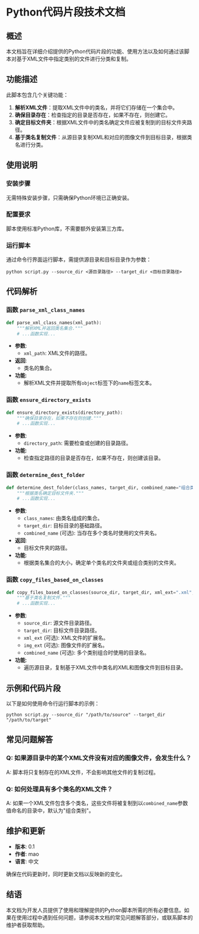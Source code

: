 # Python代码片段技术文档

## 概述

本文档旨在详细介绍提供的Python代码片段的功能、使用方法以及如何通过该脚本对基于XML文件中指定类别的文件进行分类和复制。

## 功能描述

此脚本包含几个关键功能：

1. **解析XML文件**：提取XML文件中的类名，并将它们存储在一个集合中。
2. **确保目录存在**：检查指定的目录是否存在，如果不存在，则创建它。
3. **确定目标文件夹**：根据XML文件中的类名确定文件应被复制到的目标文件夹路径。
4. **基于类名复制文件**：从源目录复制XML和对应的图像文件到目标目录，根据类名进行分类。

## 使用说明

### 安装步骤

无需特殊安装步骤，只需确保Python环境已正确安装。

### 配置要求

脚本使用标准Python库，不需要额外安装第三方库。

### 运行脚本

通过命令行界面运行脚本，需提供源目录和目标目录作为参数：

```shell
python script.py --source_dir <源目录路径> --target_dir <目标目录路径>
```

## 代码解析

### 函数 `parse_xml_class_names`

```python
def parse_xml_class_names(xml_path):
    """解析XML并返回类名集合."""
    # ...函数实现...
```

- **参数**:
  - `xml_path`: XML文件的路径。
- **返回**:
  - 类名的集合。
- **功能**:
  - 解析XML文件并提取所有`object`标签下的`name`标签文本。

### 函数 `ensure_directory_exists`

```python
def ensure_directory_exists(directory_path):
    """确保目录存在，如果不存在则创建."""
    # ...函数实现...
```

- **参数**:
  - `directory_path`: 需要检查或创建的目录路径。
- **功能**:
  - 检查指定路径的目录是否存在，如果不存在，则创建该目录。

### 函数 `determine_dest_folder`

```python
def determine_dest_folder(class_names, target_dir, combined_name="组合类别"):
    """根据类名确定目标文件夹."""
    # ...函数实现...
```

- **参数**:
  - `class_names`: 由类名组成的集合。
  - `target_dir`: 目标目录的基础路径。
  - `combined_name` (可选): 当存在多个类名时使用的文件夹名。
- **返回**:
  - 目标文件夹的路径。
- **功能**:
  - 根据类名集合的大小，确定单个类名的文件夹或组合类别的文件夹。

### 函数 `copy_files_based_on_classes`

```python
def copy_files_based_on_classes(source_dir, target_dir, xml_ext=".xml", img_ext=".jpg", combined_name="组合类别"):
    """基于类名复制文件."""
    # ...函数实现...
```

- **参数**:
  - `source_dir`: 源文件目录路径。
  - `target_dir`: 目标文件目录路径。
  - `xml_ext` (可选): XML文件的扩展名。
  - `img_ext` (可选): 图像文件的扩展名。
  - `combined_name` (可选): 多个类别组合时使用的目录名。
- **功能**:
  - 遍历源目录，复制基于XML文件中类名的XML和图像文件到目标目录。

## 示例和代码片段

以下是如何使用命令行运行脚本的示例：

```shell
python script.py --source_dir "/path/to/source" --target_dir "/path/to/target"
```

## 常见问题解答

### Q: 如果源目录中的某个XML文件没有对应的图像文件，会发生什么？
A: 脚本将只复制存在的XML文件，不会影响其他文件的复制过程。

### Q: 如何处理具有多个类名的XML文件？
A: 如果一个XML文件包含多个类名，这些文件将被复制到以`combined_name`参数值命名的目录中，默认为"组合类别"。

## 维护和更新

- **版本**: 0.1
- **作者**: mao
- **语言**: 中文

确保在代码更新时，同时更新文档以反映新的变化。

## 结语

本文档为开发人员提供了使用和理解提供的Python脚本所需的所有必要信息。如果在使用过程中遇到任何问题，请参阅本文档的常见问题解答部分，或联系脚本的维护者获取帮助。